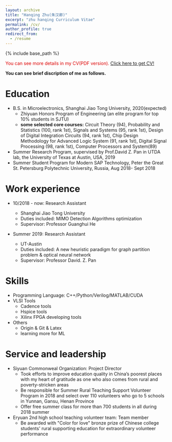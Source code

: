 ```yaml
---
layout: archive
title: "Hanqing Zhu(朱汉卿)"
excerpt: "zhu hanqing Curriculum Vitae"
permalink: /cv/
author_profile: true
redirect_from:
  - /resume
---
```


{% include base_path %}

<font color="#dd0000">You can see more details in my CV(PDF version).</font> [Click here to get CV!](http://zhuhanqing.github.io/files/CV_ZHQ.pdf)
<!-- <embed src="http://zhuhanqing.github.io/files/CV_ZHQ_full.pdf" width="650" height="1800" type='application/pdf'> -->

**You can see brief discription of me as follows.**

Education
======
* B.S. in Microelectronics, Shanghai Jiao Tong University, 2020(expected)
  * Zhiyuan Honors Program of Engineering (an elite program for top 10% students in SJTU)
  * **some selected core courses:** Circuit Theory (94), Probability and Statistics (100, rank 1st), Signals and Systems (95, rank 1st), Design of Digital Integration Circuits (94, rank 1st), Chip Design Methodology for Advanced Logic System (91, rank 1st), Digital Signal Processing (98, rank 1st), Computer Processors and System(89)
* Summer Research Program, supervised by Prof.David Z. Pan in UTDA lab, the University of Texas at Austin, USA, 2019 
* Summer Student Program for Modern SAP Technology, Peter the Great St. Petersburg Polytechnic University, Russia, Aug 2018- Sept 2018



Work experience
======
* 10/2018 - now: Research Assistant
  * Shanghai Jiao Tong University
  * Duties included: MIMO Detection Algorithms optimization
  * Supervisor: Professor Guanghui He

* Summer 2019: Research Assistant
  * UT-Austin
  * Duties included: A new heuristic paradigm for graph partition problem & optical neural network
  * Supervisor: Professor David. Z. Pan
  
Skills
======
* Programming Language: C++/Python/Verilog/MATLAB/CUDA
* VLSI Tools
  * Cadence tools
  * Hspice tools
  * Xilinx FPGA developing tools
* Others
  * Origin & Git & Latex
  * learning more for ML

Service and leadership
======
* Siyuan Commonweal Organization: Project Director
  * Took efforts to improve education quality in China’s poorest places with my heart of gratitude as one who also comes from rural and poverty-stricken areas
  * Be responsible for Summer Rural Teaching Support Volunteer Program in 2018 and select over 110 volunteers who go to 5 schools in Yunnan, Gansu, Henan Province
  * Offer free summer class for more than 700 students in all during 2018 summer
* Eryuan 2nd high school teaching volunteer team: Team member
  * Be awarded with "Color for love" bronze prize of Chinese college students' rural supporting education for extraordinary volunteer performance
